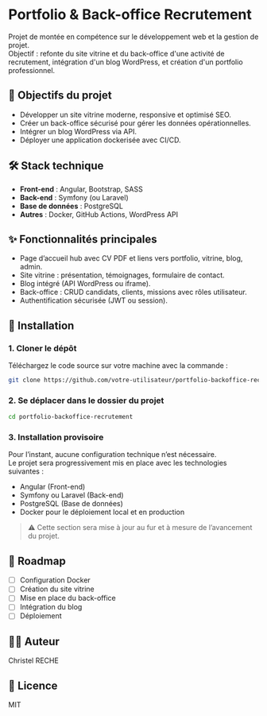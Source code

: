 # Portfolio & Back-office Recrutement

Projet de montée en compétence sur le développement web et la gestion de projet.  
Objectif : refonte du site vitrine et du back-office d'une activité de recrutement, intégration d'un blog WordPress, et création d'un portfolio professionnel.

## 🎯 Objectifs du projet
- Développer un site vitrine moderne, responsive et optimisé SEO.
- Créer un back-office sécurisé pour gérer les données opérationnelles.
- Intégrer un blog WordPress via API.
- Déployer une application dockerisée avec CI/CD.

## 🛠 Stack technique
- **Front-end** : Angular, Bootstrap, SASS
- **Back-end** : Symfony (ou Laravel)
- **Base de données** : PostgreSQL
- **Autres** : Docker, GitHub Actions, WordPress API

## ✨ Fonctionnalités principales
- Page d’accueil hub avec CV PDF et liens vers portfolio, vitrine, blog, admin.
- Site vitrine : présentation, témoignages, formulaire de contact.
- Blog intégré (API WordPress ou iframe).
- Back-office : CRUD candidats, clients, missions avec rôles utilisateur.
- Authentification sécurisée (JWT ou session).

## 🚀 Installation

### 1. Cloner le dépôt
Téléchargez le code source sur votre machine avec la commande :
```bash
git clone https://github.com/votre-utilisateur/portfolio-backoffice-recrutement.git
```

### 2. Se déplacer dans le dossier du projet
```bash
cd portfolio-backoffice-recrutement
```

### 3. Installation provisoire 
Pour l’instant, aucune configuration technique n’est nécessaire.  
Le projet sera progressivement mis en place avec les technologies suivantes :
- Angular (Front-end)
- Symfony ou Laravel (Back-end)
- PostgreSQL (Base de données)
- Docker pour le déploiement local et en production

> ⚠️ Cette section sera mise à jour au fur et à mesure de l’avancement du projet.

## 📅 Roadmap
- [ ] Configuration Docker  
- [ ] Création du site vitrine  
- [ ] Mise en place du back-office  
- [ ] Intégration du blog  
- [ ] Déploiement  

## 👩‍💻 Auteur
Christel RECHE

## 📜 Licence
MIT
